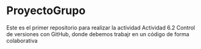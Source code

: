 # ProyectoGrupo

Este es el primer repositorio para realizar la actividad Actividad 6.2 Control de versiones con GitHub, donde debemos trabajr en un código de forma colaborativa

